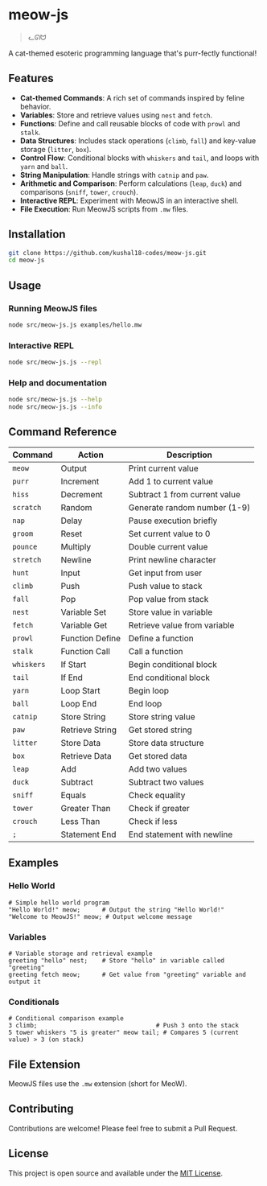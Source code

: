 # meow-js

> ⁠ᓚᘏᗢ

A cat-themed esoteric programming language that's purr-fectly functional!

## Features

- **Cat-themed Commands**: A rich set of commands inspired by feline behavior.
- **Variables**: Store and retrieve values using `nest` and `fetch`.
- **Functions**: Define and call reusable blocks of code with `prowl` and `stalk`.
- **Data Structures**: Includes stack operations (`climb`, `fall`) and key-value storage (`litter`, `box`).
- **Control Flow**: Conditional blocks with `whiskers` and `tail`, and loops with `yarn` and `ball`.
- **String Manipulation**: Handle strings with `catnip` and `paw`.
- **Arithmetic and Comparison**: Perform calculations (`leap`, `duck`) and comparisons (`sniff`, `tower`, `crouch`).
- **Interactive REPL**: Experiment with MeowJS in an interactive shell.
- **File Execution**: Run MeowJS scripts from `.mw` files.

## Installation

```bash
git clone https://github.com/kushal18-codes/meow-js.git
cd meow-js
```

## Usage

### Running MeowJS files

```bash
node src/meow-js.js examples/hello.mw
```

### Interactive REPL

```bash
node src/meow-js.js --repl
```

### Help and documentation

```bash
node src/meow-js.js --help
node src/meow-js.js --info
```

## Command Reference

| Command | Action | Description |
|---------|---------|-------------|
| `meow` | Output | Print current value |
| `purr` | Increment | Add 1 to current value |
| `hiss` | Decrement | Subtract 1 from current value |
| `scratch` | Random | Generate random number (1-9) |
| `nap` | Delay | Pause execution briefly |
| `groom` | Reset | Set current value to 0 |
| `pounce` | Multiply | Double current value |
| `stretch` | Newline | Print newline character |
| `hunt` | Input | Get input from user |
| `climb` | Push | Push value to stack |
| `fall` | Pop | Pop value from stack |
| `nest` | Variable Set | Store value in variable |
| `fetch` | Variable Get | Retrieve value from variable |
| `prowl` | Function Define | Define a function |
| `stalk` | Function Call | Call a function |
| `whiskers` | If Start | Begin conditional block |
| `tail` | If End | End conditional block |
| `yarn` | Loop Start | Begin loop |
| `ball` | Loop End | End loop |
| `catnip` | Store String | Store string value |
| `paw` | Retrieve String | Get stored string |
| `litter` | Store Data | Store data structure |
| `box` | Retrieve Data | Get stored data |
| `leap` | Add | Add two values |
| `duck` | Subtract | Subtract two values |
| `sniff` | Equals | Check equality |
| `tower` | Greater Than | Check if greater |
| `crouch` | Less Than | Check if less |
| `;` | Statement End | End statement with newline |

## Examples

### Hello World

```meow
# Simple hello world program
"Hello World!" meow;      # Output the string "Hello World!"
"Welcome to MeowJS!" meow; # Output welcome message
```

### Variables

```meow
# Variable storage and retrieval example
greeting "hello" nest;    # Store "hello" in variable called "greeting"
greeting fetch meow;      # Get value from "greeting" variable and output it
```

### Conditionals

```meow
# Conditional comparison example
3 climb;                                 # Push 3 onto the stack
5 tower whiskers "5 is greater" meow tail; # Compares 5 (current value) > 3 (on stack)
```

## File Extension

MeowJS files use the `.mw` extension (short for MeoW).

## Contributing

Contributions are welcome! Please feel free to submit a Pull Request.

## License

This project is open source and available under the [MIT License](LICENSE).
